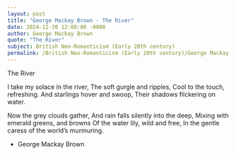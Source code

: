 ```yaml
---
layout: post
title: "George Mackay Brown - The River"
date: 2024-12-30 12:00:00 -0000
author: George Mackay Brown
quote: "The River"
subject: British Neo-Romanticism (Early 20th century)
permalink: /British Neo-Romanticism (Early 20th century)/George Mackay Brown/George Mackay Brown - The River
---
```


The River

I take my solace in the river,
The soft gurgle and ripples,
Cool to the touch, refreshing.
And starlings hover and swoop,
Their shadows flickering on water.

Now the grey clouds gather,
And rain falls silently into the deep,
Mixing with emerald greens, and browns
Of the water lily, wild and free,
In the gentle caress of the world’s murmuring.


- George Mackay Brown
